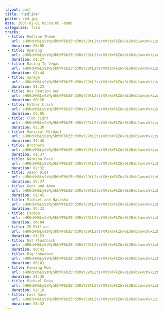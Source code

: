 ```yaml
---
layout: post
title: "Redline"
poster: red.jpg
date: 2007-01-01 00:00:00 -0800
categories: film
tracks:
 - title: Redline Theme
   url: aHR0cHM6Ly9zMy5hbWF6b25hd3MuY29tL2tsYXVzYmFkZWx0LXBvb2wvcmVkLzAxIFJlZGxpbmUgVGhlbWUubXAz
   duration: 03:00
 - title: Opening
   url: aHR0cHM6Ly9zMy5hbWF6b25hd3MuY29tL2tsYXVzYmFkZWx0LXBvb2wvcmVkLzAyIE9wZW5pbmcubXAz
   duration: 01:27
 - title: Racing To Vegas
   url: aHR0cHM6Ly9zMy5hbWF6b25hd3MuY29tL2tsYXVzYmFkZWx0LXBvb2wvcmVkLzAzIFJhY2luZyBUbyBWZWdhcy5tcDM=
   duration: 01:44
 - title: Garage
   url: aHR0cHM6Ly9zMy5hbWF6b25hd3MuY29tL2tsYXVzYmFkZWx0LXBvb2wvcmVkLzA0IEdhcmFnZS5tcDM=
   duration: 01:22
 - title: Bus Station Gun
   url: aHR0cHM6Ly9zMy5hbWF6b25hd3MuY29tL2tsYXVzYmFkZWx0LXBvb2wvcmVkLzA1IEJ1cyBTdGF0aW9uIEd1bi5tcDM=
   duration: 00:20
 - title: Father Crash
   url: aHR0cHM6Ly9zMy5hbWF6b25hd3MuY29tL2tsYXVzYmFkZWx0LXBvb2wvcmVkLzA2IEZhdGhlciBDcmFzaC5tcDM=
   duration: 02:05
 - title: Club Fight
   url: aHR0cHM6Ly9zMy5hbWF6b25hd3MuY29tL2tsYXVzYmFkZWx0LXBvb2wvcmVkLzA3IENsdWIgRmlnaHQubXAz
   duration: 02:30
 - title: Maniacal Michael
   url: aHR0cHM6Ly9zMy5hbWF6b25hd3MuY29tL2tsYXVzYmFkZWx0LXBvb2wvcmVkLzA4IE1hbmlhY2FsIE1pY2hhZWwubXAz
   duration: 01:40
 - title: Brothers
   url: aHR0cHM6Ly9zMy5hbWF6b25hd3MuY29tL2tsYXVzYmFkZWx0LXBvb2wvcmVkLzA5IEJyb3RoZXJzLm1wMw==
   duration: 01:37
 - title: Natasha Race
   url: aHR0cHM6Ly9zMy5hbWF6b25hd3MuY29tL2tsYXVzYmFkZWx0LXBvb2wvcmVkLzEwIE5hdGFzaGEgUmFjZS5tcDM=
   duration: 02:32
 - title: Jason Dies
   url: aHR0cHM6Ly9zMy5hbWF6b25hd3MuY29tL2tsYXVzYmFkZWx0LXBvb2wvcmVkLzExIEphc29uIERpZXMubXAz
   duration: 02:37
 - title: Guns and Ammo
   url: aHR0cHM6Ly9zMy5hbWF6b25hd3MuY29tL2tsYXVzYmFkZWx0LXBvb2wvcmVkLzEyIEd1bnMgYW5kIEFtbW8ubXAz
   duration: 01:45
 - title: Michael and Natasha
   url: aHR0cHM6Ly9zMy5hbWF6b25hd3MuY29tL2tsYXVzYmFkZWx0LXBvb2wvcmVkLzEzIE1pY2hhZWwgYW5kIE5hdGFzaGEubXAz
   duration: 04:31
 - title: Escape
   url: aHR0cHM6Ly9zMy5hbWF6b25hd3MuY29tL2tsYXVzYmFkZWx0LXBvb2wvcmVkLzE0IEVzY2FwZS5tcDM=
   duration: 04:04
 - title: 25 Million
   url: aHR0cHM6Ly9zMy5hbWF6b25hd3MuY29tL2tsYXVzYmFkZWx0LXBvb2wvcmVkLzE1IDI1IE1pbGxpb24ubXAz
   duration: 01:53
 - title: Nat Flashback
   url: aHR0cHM6Ly9zMy5hbWF6b25hd3MuY29tL2tsYXVzYmFkZWx0LXBvb2wvcmVkLzE2IE5hdCBGbGFzaGJhY2subXAz
   duration: 00:43
 - title: Big Showdown
   url: aHR0cHM6Ly9zMy5hbWF6b25hd3MuY29tL2tsYXVzYmFkZWx0LXBvb2wvcmVkLzE3IEJpZyBTaG93ZG93bi5tcDM=
   duration: 06:01
 - title: Finding Mom
   url: aHR0cHM6Ly9zMy5hbWF6b25hd3MuY29tL2tsYXVzYmFkZWx0LXBvb2wvcmVkLzE4IEZpbmRpbmcgTW9tLm1wMw==
   duration: 01:30
 - title: Michael Done
   url: aHR0cHM6Ly9zMy5hbWF6b25hd3MuY29tL2tsYXVzYmFkZWx0LXBvb2wvcmVkLzE5IE1pY2hhZWwgRG9uZS5tcDM=
   duration: 02:10
 - title: Last Race
   url: aHR0cHM6Ly9zMy5hbWF6b25hd3MuY29tL2tsYXVzYmFkZWx0LXBvb2wvcmVkLzIwIExhc3QgUmFjZS5tcDM=
   duration: 01:32
---
```

